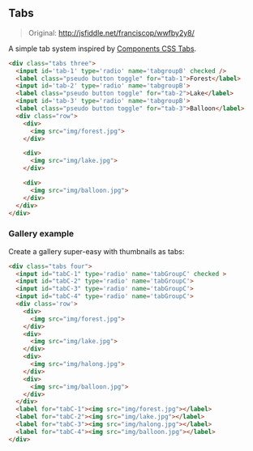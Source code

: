 ## Tabs

> Original: http://jsfiddle.net/franciscop/wwfby2y8/

A simple tab system inspired by [Components CSS Tabs](https://www.felipefialho.com/css-components/#component-tab).

```html
<div class="tabs three">
  <input id='tab-1' type='radio' name='tabgroupB' checked />
  <label class="pseudo button toggle" for="tab-1">Forest</label>
  <input id='tab-2' type='radio' name='tabgroupB'>
  <label class="pseudo button toggle" for="tab-2">Lake</label>
  <input id='tab-3' type='radio' name='tabgroupB'>
  <label class="pseudo button toggle" for="tab-3">Balloon</label>
  <div class="row">
    <div>
      <img src="img/forest.jpg">
    </div>

    <div>
      <img src="img/lake.jpg">
    </div>

    <div>
      <img src="img/balloon.jpg">
    </div>
  </div>
</div>
```


### Gallery example

Create a gallery super-easy with thumbnails as tabs:

```html
<div class="tabs four">
  <input id="tabC-1" type='radio' name='tabGroupC' checked >
  <input id="tabC-2" type='radio' name='tabGroupC'>
  <input id="tabC-3" type='radio' name='tabGroupC'>
  <input id="tabC-4" type='radio' name='tabGroupC'>
  <div class='row'>
    <div>
      <img src="img/forest.jpg">
    </div>
    <div>
      <img src="img/lake.jpg">
    </div>
    <div>
      <img src="img/halong.jpg">
    </div>
    <div>
      <img src="img/balloon.jpg">
    </div>
  </div>
  <label for="tabC-1"><img src="img/forest.jpg"></label>
  <label for="tabC-2"><img src="img/lake.jpg"></label>
  <label for="tabC-3"><img src="img/halong.jpg"></label>
  <label for="tabC-4"><img src="img/balloon.jpg"></label>
</div>
```

